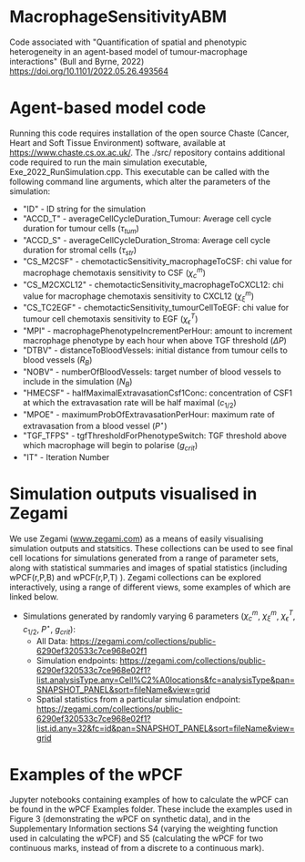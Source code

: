 # MacrophageSensitivityABM
Code associated with "Quantification of spatial and phenotypic heterogeneity in an agent-based model of tumour-macrophage interactions" (Bull and Byrne, 2022) https://doi.org/10.1101/2022.05.26.493564 

# Agent-based model code
Running this code requires installation of the open source Chaste (Cancer, Heart and Soft Tissue Environment) software, available at https://www.chaste.cs.ox.ac.uk/. The ./src/ repository contains additional code required to run the main simulation executable, Exe_2022_RunSimulation.cpp. This executable can be called with the following command line arguments, which alter the parameters of the simulation:


- "ID" - ID string for the simulation
- "ACCD_T" - averageCellCycleDuration_Tumour: Average cell cycle duration for tumour cells ($\tau_{tum}$)
- "ACCD_S" - averageCellCycleDuration_Stroma: Average cell cycle duration for stromal cells ($\tau_{str}$)
- "CS_M2CSF" - chemotacticSensitivity_macrophageToCSF: chi value for macrophage chemotaxis sensitivity to CSF ($\chi_{c}^{m}$)
- "CS_M2CXCL12" - chemotacticSensitivity_macrophageToCXCL12: chi value for macrophage chemotaxis sensitivity to CXCL12 ($\chi_{\xi}^{m}$)
- "CS_TC2EGF" - chemotacticSensitivity_tumourCellToEGF: chi value for tumour cell chemotaxis sensitivity to EGF ($\chi_{\epsilon}^{T}$)
- "MPI" - macrophagePhenotypeIncrementPerHour: amount to increment macrophage phenotype by each hour when above TGF threshold ($\Delta P$)
- "DTBV" - distanceToBloodVessels: initial distance from tumour cells to blood vessels ($R_{B}$)
- "NOBV" - numberOfBloodVessels: target number of blood vessels to include in the simulation ($N_{B}$)
- "HMECSF" - halfMaximalExtravasationCsf1Conc: concentration of CSF1 at which the extravasation rate will be half maximal ($c_{1/2}$)
- "MPOE" - maximumProbOfExtravasationPerHour: maximum rate of extravasation from a blood vessel ($P^{\star}$)
- "TGF_TFPS" - tgfThresholdForPhenotypeSwitch: TGF threshold above which macrophage will begin to polarise ($g_{crit}$)
- "IT" - Iteration Number

# Simulation outputs visualised in Zegami
We use Zegami (www.zegami.com) as a means of easily visualising simulation outputs and statsitics. These collections can be used to see final cell locations for simulations generated from a range of parameter sets, along with statistical summaries and images of spatial statistics (including wPCF(r,P,B) and wPCF(r,P,T) ). Zegami collections can be explored interactively, using a range of different views, some examples of which are linked below.

- Simulations generated by randomly varying 6 parameters ($\chi_{c}^{m}$, $\chi_{\xi}^{m}$, $\chi_{\epsilon}^{T}$, $c_{1/2}$, $P^{\star}$, $g_{crit}$):
  - All Data: https://zegami.com/collections/public-6290ef320533c7ce968e02f1
  - Simulation endpoints: https://zegami.com/collections/public-6290ef320533c7ce968e02f1?list.analysisType.any=Cell%C2%A0locations&fc=analysisType&pan=SNAPSHOT_PANEL&sort=fileName&view=grid
  - Spatial statistics from a particular simulation endpoint: https://zegami.com/collections/public-6290ef320533c7ce968e02f1?list.id.any=32&fc=id&pan=SNAPSHOT_PANEL&sort=fileName&view=grid

# Examples of the wPCF
Jupyter notebooks containing examples of how to calculate the wPCF can be found in the wPCF Examples folder. These include the examples used in Figure 3 (demonstrating the wPCF on synthetic data), and in the Supplementary Information sections S4 (varying the weighting function used in calculating the wPCF) and S5 (calculating the wPCF for two continuous marks, instead of from a discrete to a continuous mark).
